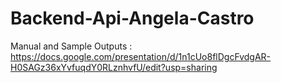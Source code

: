 # Backend-Api-Angela-Castro

Manual and Sample Outputs :
https://docs.google.com/presentation/d/1n1cUo8flDgcFvdgAR-H0SAGz36xYvfuqdY0RLznhvfU/edit?usp=sharing
